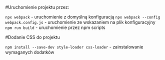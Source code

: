 #Uruchomienie projektu przez:

`npx webpack` - uruchomienie z domyślną konfiguracją
`npx webpack --config webpack.config.js` - uruchomienie ze wskazaniem na plik konfiguracyjny
`npm run build` - uruchomienie przez npm scripts

#Dodanie CSS do projektu

`npm install --save-dev style-loader css-loader` - zainstalowanie wymaganych dodatków
